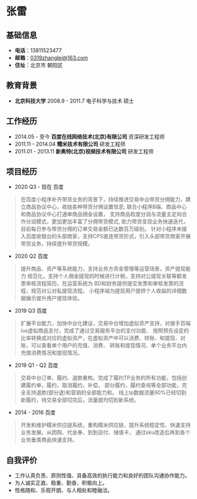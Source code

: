 # 张雷

## 基础信息
- **电话**：13811523477
- **邮箱**：0319zhanglei@163.com
- **住址**：北京市 朝阳区

## 教育背景
- **北京科技大学**   2008.9 - 2011.7   电子科学与技术   硕士

## 工作经历
- 2014.05 - 至今   **百度在线网络技术(北京)有限公司**   资深研发工程师
- 2011.11 - 2014.04  **糯米技术有限公司**   研发工程师 
- 2011.01 - 2013.11   **新奥特(北京)视频技术有限公司**  研发工程师


## 项目经历
- 2020 Q3 - 现在  百度    
> 在百度小程序补齐带货业务的背景下，持续推进交易中台带货分佣能力，建立商品协议中心，收拢各种带货分佣设置信息; 联合小程序B端、商品中心和商品协议中心打通单商品佣金设置，
支持商品粒度分润与流量主定向合作分润模式，更加更加丰富了分佣带货模式, 助力带货变现业务快速迭代，目前每日参与带货分佣的订单交易金额已达数百万级别。
针对小程序未接入百度收银台的头部商家，支持CPS直连带货形式，引入头部带货商家开展带货业务，持续提升带货规模。


- 2020 Q2 百度 
> 提升商品、资产等系统能力，支持业务方资金管理等运营场景，资产提现能力 
规范化，支持个人佣金提现的时候进行计税，支持对公提现关联等额发票审核流程简历，在运营系统为 
BD和财务提供提交发票和审核发票的流程，规范对公对私提现流程。 
小程序端为提现用户提供个人收益的详细数据展示提升用户提现体验。

- 2019 Q3 百度 
> 扩展平台能力，加快中台化建设，交易中台增加虚拟资产支持，对接手百端ios虚拟商品支付，完成了通过交易服务平台的支付功能、
按照预先设定的比率转换成对应的虚拟资产，在虚拟资产中可以消费、转账、和提现、对账，可以查看单个用户的充值、消费、
转账和提现情况、单个业务平台内充值消费情况和提现情况。

- 2019 Q1 - Q2 百度
> 交易中台订单、履约、退款重构，完成了履约TP业务的所有功能，包括创建履约单，履约，取消履约，补偿， 部分履约，履约查询等全部功能，完全支持退款(部分退)和营销的全部能力和。 线上tp数据流量90%已经切到新履约，待交易全部切完后，流量就均切到新系统。

- 2014 - 2016 百度 
> 开发和维护糯米供应链系统，重构糯米供应链，提升系统稳定性、快速支持业务发展，从团购、代金券、到到店付、储值卡，
通过sku改造后再到各个业务垂类商品快速支持。


## 自我评价
- 工作认真负责、原则性强、具备高效的执行能力和良好的团队沟通协作能力。
- 为人诚实正直、稳重、勤奋、积极向上。
- 性格随和、乐观开朗、与人相处和睦融洽。
